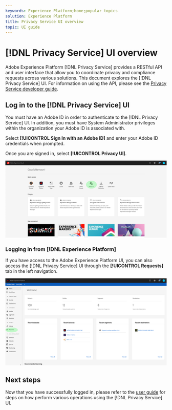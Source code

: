 ```yaml
---
keywords: Experience Platform;home;popular topics
solution: Experience Platform
title: Privacy Service UI overview
topic: UI guide
---
```


# [!DNL Privacy Service] UI overview

Adobe Experience Platform [!DNL Privacy Service] provides a RESTful API and user interface that allow you to coordinate privacy and compliance requests across various solutions. This document explores the [!DNL Privacy Service] UI. For information on using the API, please see the [Privacy Service developer guide](../api/getting-started.md). 

## Log in to the [!DNL Privacy Service] UI

You must have an Adobe ID in order to authenticate to the [!DNL Privacy Service] UI. In addition, you must have System Administrator privileges within the organization your Adobe ID is associated with.

Select **[!UICONTROL Sign In with an Adobe ID]** and enter your Adobe ID credentials when prompted. 

Once you are signed in, select **[!UICONTROL Privacy UI]**.

![](../images/ui-overview/quick-access.png)

### Logging in from [!DNL Experience Platform]

If you have access to the Adobe Experience Platform UI, you can also access the [!DNL Privacy Service] UI through the **[!UICONTROL Requests]** tab in the left navigation.

![](../images/ui-overview/platform.png)

## Next steps

Now that you have successfully logged in, please refer to the [user guide](user-guide.md) for steps on how perform various operations using the [!DNL Privacy Service] UI.